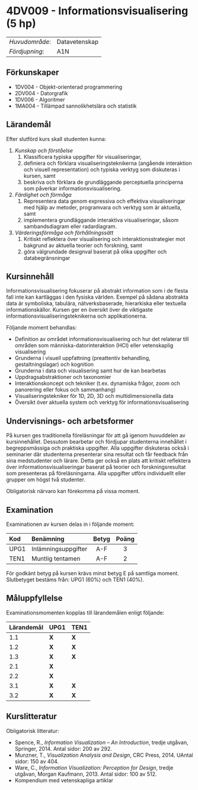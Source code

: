 # 4DV009 - Informationsvisualisering (5 hp)

|     |     |
| --- | --- | 
| *Huvudområde*: | Datavetenskap | 
| *Fördjupning*: | A1N | 

## Förkunskaper

- 1DV004 - Objekt-orienterad programmering
- 2DV004 - Datorgrafik
- 1DV006 - Algoritmer
- 1MA004 - Tillämpad sannolikhetslära och statistik

## Lärandemål

Efter slutförd kurs skall studenten kunna:

1. *Kunskap och förståelse*
    1. Klassificera typiska uppgifter för visualiseringar,
    2. definiera och förklara visualiseringsteknikerna (angående interaktion och visuell representation) och typiska verktyg som diskuteras i kursen, samt
    3. beskriva och förklara de grundläggande perceptuella principerna som påverkar informationsvisualisering.
2. *Färdighet och förmåga*
    1. Representera data genom expressiva och effektiva visualiseringar med hjälp av metoder, programvara och verktyg som är aktuella, samt
    2. implementera grundläggande interaktiva visualiseringar, såsom sambandsdiagram eller radardiagram.
3. *Värderingsförmåga och förhållningssätt*
    1. Kritiskt reflektera över visualisering och interaktionsstrategier mot bakgrund av aktuella teorier och forskning, samt
    2. göra välgrundade designval baserat på olika uppgifter och databegränsningar

## Kursinnehåll

Informationsvisualisering fokuserar på abstrakt information som i de flesta fall inte kan kartläggas i den fysiska världen. Exempel på sådana abstrakta data är symboliska, tabulära, nätverksbaserade, hierarkiska eller textuella informationskällor. Kursen ger en översikt över de viktigaste informationsvisualiseringsteknikerna och applikationerna. 

Följande moment behandlas:

- Definition av området informationsvisualisering och hur det relaterar till områden som människa-datorinteraktion (HCI) eller vetenskaplig visualisering
- Grunderna i visuell uppfattning (preattentiv behandling, gestaltningslagar) och kognition
- Grunderna i data och visualisering samt hur de kan bearbetas
- Uppdragsabstraktioner och taxonomier
- Interaktionskoncept och tekniker (t.ex. dynamiska frågor, zoom och panorering eller fokus och sammanhang)
- Visualiseringstekniker för 1D, 2D, 3D och multidimensionella data
- Översikt över aktuella system och verktyg för informationsvisualisering

## Undervisnings- och arbetsformer

På kursen ges traditionella föreläsningar för att gå igenom huvuddelen av kursinnehållet. Dessutom bearbetar och fördjupar studenterna innehållet i begreppsmässiga och praktiska uppgifter. Alla uppgifter diskuteras också i seminarier där studenterna presenterar sina resultat och får feedback från sina medstudenter och lärare. Detta ger också en plats att kritiskt reflektera över informationsvisualiseringar baserat på teorier och forskningsresultat som presenteras på föreläsningarna. Alla uppgifter utförs individuellt eller grupper om högst två studenter.

Obligatorisk närvaro kan förekomma på vissa moment.

## Examination

Examinationen av kursen delas in i följande moment:

| Kod  | Benämning             | Betyg | Poäng | 
| :--- | :-------------------- | :---: | :---: |
| UPG1 | Inlämningsuppgifter   | A-F   | 3     |
| TEN1 | Muntlig tentamen      | A-F   | 2     |

För godkänt betyg på kursen krävs minst betyg E på samtliga moment. Slutbetyget bestäms från: UPG1 (60%) och TEN1 (40%).


## Måluppfyllelse

Examinationsmomenten kopplas till lärandemålen enligt följande:

| Lärandemål | UPG1| TEN1 |
| ---------- | --- | -----|
| 1.1        |**X**| **X**|
| 1.2        |**X**| **X**|
| 1.3        |**X**| **X**|
| 2.1        |**X**|      |
| 2.2        |**X**|      |
| 3.1        |**X**| **X**|
| 3.2        |**X**| **X**|


## Kurslitteratur

Obligatorisk litteratur:

- Spence, R., *Information Visualization – An Introduction*, tredje utgåvan, Springer, 2014. Antal sidor: 200 av 292.
- Munzner, T., *Visualization Analysis and Design*, CRC Press, 2014. UAntal sidor: 150 av 404.
- Ware, C., *Information Visualization: Perception for Design*, tredje utgåvan, Morgan Kaufmann, 2013. Antal sidor: 100 av 512.
- Kompendium med vetenskapliga artiklar



